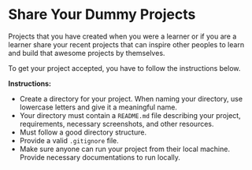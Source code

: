 # Share Your Dummy Projects

Projects that you have created when you were a learner or if you are a learner share your recent projects that can inspire other peoples to learn and build that awesome projects by themselves.

To get your project accepted, you have to follow the instructions below.

**Instructions:**

- Create a directory for your project. When naming your directory, use lowercase letters and give it a meaningful name.
- Your directory must contain a `README.md` file describing your project, requirements, necessary screenshots, and other resources.
- Must follow a good directory structure.
- Provide a valid `.gitignore` file.
- Make sure anyone can run your project from their local machine. Provide necessary documentations to run locally.
